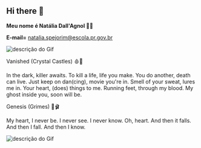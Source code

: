 ## Hi there 👋
**Meu nome é Natália Dall'Agnol 🦢🖤**

**E-mail=** natalia.spejorim@escola.pr.gov.br

![descrição do Gif](https://media1.tenor.com/m/zxI96_NJ6tEAAAAC/alice-in.gif)        

Vanished (Crystal Castles) 🩸🔪

In the dark, killer awaits.
To kill a life, life you make.
You do another, death can live.
Just keep on dan(cing), movie you're in.
Smell of your sweat, lures me in.
Your heart, (does) things to me.
Running feet, through my blood.
My ghost inside you, soon will be.

Genesis (Grimes) 🌹🩰

My heart, I never be.
I never see.
I never know.
Oh, heart.
And then it falls.
And then I fall.
And then I know.


![descrição do Gif](https://media.tenor.com/bcP6O6rOIO0AAAAi/coquette.gif)        
